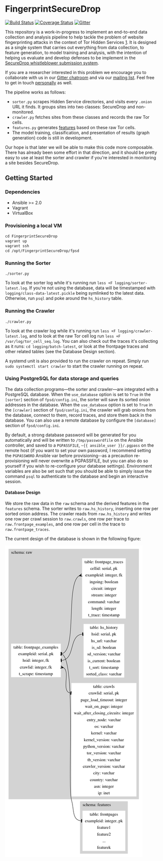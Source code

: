 # FingerprintSecureDrop

[![Build Status](https://travis-ci.org/freedomofpress/FingerprintSecureDrop.png)](http://travis-ci.org/freedomofpress/FingerprintSecureDrop)
[![Coverage Status](https://coveralls.io/repos/github/freedomofpress/FingerprintSecureDrop/badge.svg?branch=travis-and-coveralls)](https://coveralls.io/github/freedomofpress/FingerprintSecureDrop?branch=travis-and-coveralls)
[![Gitter](https://badges.gitter.im/Join%20Chat.svg)](https://gitter.im/freedomofpress/Website_Fingerprinting)

This repository is a work-in-progress to implement an end-to-end data collection
and analysis pipeline to help tackle the problem of website fingerprinting
attacks in the context of Tor Hidden Services
[1](https://www.usenix.org/system/files/conference/usenixsecurity15/sec15-paper-kwon.pdf).
It is designed as a single system that carries out everything from data
collection, to feature generation, to model training and analysis, with the
intention of helping us evaluate and develop defenses to be implement in the
[SecureDrop whistleblower submission
system](https://github.com/freedomofpress/securedrop).

If you are a researcher interested in this problem we encourage you to
collaborate with us in our [Gitter
chatroom](https://gitter.im/freedomofpress/Website_Fingerprinting) and via our
[mailing
list](https://www.usenix.org/system/files/conference/usenixsecurity15/sec15-paper-kwon.pdf).
Feel free to get in touch
[personally](https://github.com/fowlslegs/fowlslegs-sec-pack) as well.

The pipeline works as follows:
* `sorter.py` scrapes Hidden Service directories, and visits every `.onion` URL
    it finds. It groups sites into two classes: SecureDrop and non-monitored.
* `crawler.py` fetches sites from these classes and records the raw Tor cells.
* `features.py` generates
    [features](https://en.wikipedia.org/wiki/Feature_(machine_learning)) based
    on these raw Tor cells.
* The model training, classification, and presentation of results (graph
    generation) code is still in development.

Our hope is that later we will be able to make this code more composable. There
has already been some effort in that direction, and it should be pretty easy to
use at least the sorter and crawler if you're interested in monitoring a site
besides SecureDrop.

## Getting Started

### Dependencies

* Ansible >= 2.0
* Vagrant
* VirtualBox

### Provisioning a local VM

```
cd FingerprintSecureDrop
vagrant up
vagrant ssh
cd /opt/FingerprintSecureDrop/fpsd
```

### Running the Sorter

```
./sorter.py
```

To look at the sorter log while it's running run `less +F
logging/sorter-latest.log`. If you're not using the database, data will be
timestamped with `logging/class-data-latest.pickle` being symlinked to the
latest data. Otherwise, run `psql` and poke around the `hs_history` table.

### Running the Crawler

```
./crawler.py
```

To look at the crawler log while it's running run `less +F
logging/crawler-latest.log`, and to look at the raw Tor cell log run `less +F
/var/log/tor_cell_seq.log`. You can also check out the traces it's collecting as
it runs: `cd logging/batch-latest`, or look at the frontpage traces and other
related tables (see the Database Design section).

A systemd unit is also provided to run the crawler on repeat. Simply run
`sudo systemctl start crawler` to start the crawler running
on repeat.

### Using PostgreSQL for data storage and queries

The data collection programs—the sorter and crawler—are integrated with a
PostgreSQL database. When the `use_database` option is set to `True` in the
`[sorter]` section of `fpsd/config.ini`, the sorter will save its sorted onion
addresses in the database. When the `use_database` option is set to `True` in
the `[crawler]` section of `fpsd/config.ini`, the crawler will grab onions from
the database, connect to them, record traces, and store them back in the
database. You can also use a remote database by configure the `[database]` section of
`fpsd/config.ini`.

By default, a strong database password will be generated for you automatically
and will be written to `/tmp/passwordfile` on the Ansible controller, and saved
to a `PGPASSFILE`, `~{{ ansible_user }}/.pgpass` on the remote host (if you want
to set your own password, I recommend setting the `PGPASSWORD` Ansible var
before provisioning--as a precaution re-provisioning will never overwrite a
PGPASSFILE, but you can also do so yourself if you wish to re-configure your
database settings).  Environment variables are also be set such that you should
be able to simply issue the command `psql` to authenticate to the database and
begin an interactive session.

#### Database Design

We store the raw data in the `raw` schema and the derived features in the
`features` schema. The sorter writes to `raw.hs_history`, inserting one row per
sorted onion address. The crawler reads from `raw.hs_history` and writes one row
per crawl session to `raw.crawls`, one row per trace to
`raw.frontpage_examples`, and one row per cell in the trace to
`raw.frontpage_traces`. 

The current design of the database is shown in the following figure:

![](docs/images/dbdesign.png)
